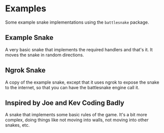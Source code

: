 # Examples

Some example snake implementations using the `battlesnake` package.

## Example Snake

A very basic snake that implements the required handlers and that's it. It moves
the snake in random directions.

## Ngrok Snake

A copy of the example snake, except that it uses ngrok to expose the snake to
the internet, so that you can have the battlesnake engine call it.

## Inspired by Joe and Kev Coding Badly

A snake that implements some basic rules of the game. It's a bit more complex,
doing things like not moving into walls, not moving into other snakes, etc.
